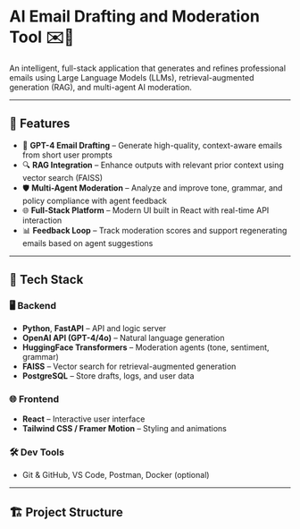 # AI Email Drafting and Moderation Tool ✉️🤖

An intelligent, full-stack application that generates and refines professional emails using Large Language Models (LLMs), retrieval-augmented generation (RAG), and multi-agent AI moderation.

---

## 🚀 Features

- 🧠 **GPT-4 Email Drafting** – Generate high-quality, context-aware emails from short user prompts  
- 🔍 **RAG Integration** – Enhance outputs with relevant prior context using vector search (FAISS)  
- 🛡️ **Multi-Agent Moderation** – Analyze and improve tone, grammar, and policy compliance with agent feedback  
- 🌐 **Full-Stack Platform** – Modern UI built in React with real-time API interaction  
- 📊 **Feedback Loop** – Track moderation scores and support regenerating emails based on agent suggestions  

---

## 🧰 Tech Stack

### 🖥️ Backend
- **Python**, **FastAPI** – API and logic server
- **OpenAI API (GPT-4/4o)** – Natural language generation
- **HuggingFace Transformers** – Moderation agents (tone, sentiment, grammar)
- **FAISS** – Vector search for retrieval-augmented generation
- **PostgreSQL** – Store drafts, logs, and user data

### 🌐 Frontend
- **React** – Interactive user interface
- **Tailwind CSS / Framer Motion** – Styling and animations

### 🛠️ Dev Tools
- Git & GitHub, VS Code, Postman, Docker (optional)

---

## 🏗️ Project Structure


